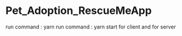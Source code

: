 # Pet_Adoption_RescueMeApp
 run command : yarn 
 run command : yarn start for client and for server

